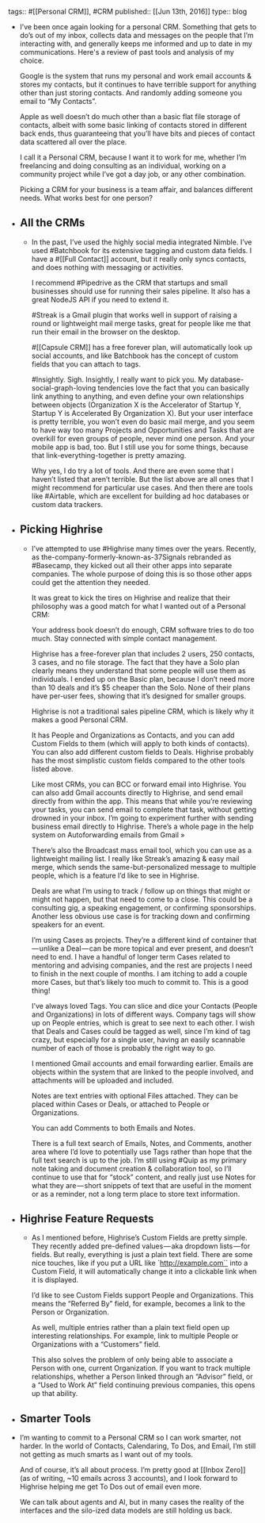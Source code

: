 tags:: #[[Personal CRM]], #CRM
published:: [[Jun 13th, 2016]]
type:: blog

- I’ve been once again looking for a personal CRM. Something that gets to do’s out of my inbox, collects data and messages on the people that I’m interacting with, and generally keeps me informed and up to date in my communications. Here's a review of past tools and analysis of my choice.
  
  Google is the system that runs my personal and work email accounts & stores my contacts, but it continues to have terrible support for anything other than just storing contacts. And randomly adding someone you email to “My Contacts”.
  
  Apple as well doesn’t do much other than a basic flat file storage of contacts, albeit with some basic linking of contacts stored in different back ends, thus guaranteeing that you’ll have bits and pieces of contact data scattered all over the place.
  
  I call it a Personal CRM, because I want it to work for me, whether I’m freelancing and doing consulting as an individual, working on a community project while I’ve got a day job, or any other combination.
  
  Picking a CRM for your business is a team affair, and balances different needs. What works best for one person?
- ## All the CRMs
	- In the past, I’ve used the highly social media integrated Nimble. I’ve used #Batchbook for its extensive tagging and custom data fields. I have a #[[Full Contact]] account, but it really only syncs contacts, and does nothing with messaging or activities.
	  
	  I recommend #Pipedrive as the CRM that startups and small businesses should use for running their sales pipeline. It also has a great NodeJS API if you need to extend it.
	  
	  #Streak is a Gmail plugin that works well in support of raising a round or lightweight mail merge tasks, great for people like me that run their email in the browser on the desktop.
	  
	  #[[Capsule CRM]] has a free forever plan, will automatically look up social accounts, and like Batchbook has the concept of custom fields that you can attach to tags.
	  
	  #Insightly. Sigh. Insightly, I really want to pick you. My database-social-graph-loving tendencies love the fact that you can basically link anything to anything, and even define your own relationships between objects (Organization X is the Accelerator of Startup Y, Startup Y is Accelerated By Organization X). But your user interface is pretty terrible, you won’t even do basic mail merge, and you seem to have way too many Projects and Opportunities and Tasks that are overkill for even groups of people, never mind one person. And your mobile app is bad, too. But I still use you for some things, because that link-everything-together is pretty amazing.
	  
	  Why yes, I do try a lot of tools. And there are even some that I haven’t listed that aren’t terrible. But the list above are all ones that I might recommend for particular use cases. And then there are tools like #Airtable, which are excellent for building ad hoc databases or custom data trackers.
- ## Picking Highrise
	- I’ve attempted to use #Highrise many times over the years. Recently, as the-company-formerly-known-as-37Signals rebranded as #Basecamp, they kicked out all their other apps into separate companies. The whole purpose of doing this is so those other apps could get the attention they needed.
	  
	  It was great to kick the tires on Highrise and realize that their philosophy was a good match for what I wanted out of a Personal CRM:
	  
	  Your address book doesn’t do enough, CRM software tries to do too much. Stay connected with simple contact management.
	  
	  Highrise has a free-forever plan that includes 2 users, 250 contacts, 3 cases, and no file storage. The fact that they have a Solo plan clearly means they understand that some people will use them as individuals. I ended up on the Basic plan, because I don’t need more than 10 deals and it’s $5 cheaper than the Solo. None of their plans have per-user fees, showing that it’s designed for smaller groups.
	  
	  Highrise is not a traditional sales pipeline CRM, which is likely why it makes a good Personal CRM.
	  
	  It has People and Organizations as Contacts, and you can add Custom Fields to them (which will apply to both kinds of contacts). You can also add different custom fields to Deals. Highrise probably has the most simplistic custom fields compared to the other tools listed above.
	  
	  Like most CRMs, you can BCC or forward email into Highrise. You can also add Gmail accounts directly to Highrise, and send email directly from within the app. This means that while you’re reviewing your tasks, you can send email to complete that task, without getting drowned in your inbox. I’m going to experiment further with sending business email directly to Highrise. There’s a whole page in the help system on Autoforwarding emails from Gmail »
	  
	  There’s also the Broadcast mass email tool, which you can use as a lightweight mailing list. I really like Streak’s amazing & easy mail merge, which sends the same-but-personalized message to multiple people, which is a feature I’d like to see in Highrise.
	  
	  Deals are what I’m using to track / follow up on things that might or might not happen, but that need to come to a close. This could be a consulting gig, a speaking engagement, or confirming sponsorships. Another less obvious use case is for tracking down and confirming speakers for an event.
	  
	  I’m using Cases as projects. They’re a different kind of container that — unlike a Deal — can be more topical and ever present, and doesn’t need to end. I have a handful of longer term Cases related to mentoring and advising companies, and the rest are projects I need to finish in the next couple of months. I am itching to add a couple more Cases, but that’s likely too much to commit to. This is a good thing!
	  
	  I’ve always loved Tags. You can slice and dice your Contacts (People and Organizations) in lots of different ways. Company tags will show up on People entries, which is great to see next to each other. I wish that Deals and Cases could be tagged as well, since I’m kind of tag crazy, but especially for a single user, having an easily scannable number of each of those is probably the right way to go.
	  
	  I mentioned Gmail accounts and email forwarding earlier. Emails are objects within the system that are linked to the people involved, and attachments will be uploaded and included.
	  
	  Notes are text entries with optional Files attached. They can be placed within Cases or Deals, or attached to People or Organizations.
	  
	  You can add Comments to both Emails and Notes.
	  
	  There is a full text search of Emails, Notes, and Comments, another area where I’d love to potentially use Tags rather than hope that the full text search is up to the job. I’m still using #Quip as my primary note taking and document creation & collaboration tool, so I’ll continue to use that for “stock” content, and really just use Notes for what they are — short snippets of text that are useful in the moment or as a reminder, not a long term place to store text information.
- ## Highrise Feature Requests
	- As I mentioned before, Highrise’s Custom Fields are pretty simple. They recently added pre-defined values — aka dropdown lists — for fields. But really, everything is just a plain text field. There are some nice touches, like if you put a URL like `http://example.com`` into a Custom Field, it will automatically change it into a clickable link when it is displayed.
	  
	  I’d like to see Custom Fields support People and Organizations. This means the “Referred By” field, for example, becomes a link to the Person or Organization.
	  
	  As well, multiple entries rather than a plain text field open up interesting relationships. For example, link to multiple People or Organizations with a “Customers” field.
	  
	  This also solves the problem of only being able to associate a Person with one, current Organization. If you want to track multiple relationships, whether a Person linked through an “Advisor” field, or a “Used to Work At” field continuing previous companies, this opens up that ability.
- ## Smarter Tools
- I’m wanting to commit to a Personal CRM so I can work smarter, not harder. In the world of Contacts, Calendaring, To Dos, and Email, I’m still not getting as much smarts as I want out of my tools.
  
  And of course, it’s all about process. I’m pretty good at [[Inbox Zero]] (as of writing, ~10 emails across 3 accounts), and I look forward to Highrise helping me get To Dos out of email even more.
  
  We can talk about agents and AI, but in many cases the reality of the interfaces and the silo-ized data models are still holding us back.